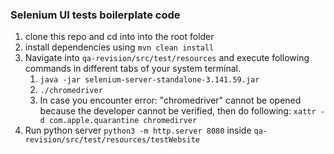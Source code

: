 ### **Selenium UI tests boilerplate code**

1. clone this repo and cd into into the root folder
2. install dependencies using `mvn clean install` 
3. Navigate into `qa-revision/src/test/resources` and execute following commands in different tabs of your system terminal.
   1. `java -jar selenium-server-standalone-3.141.59.jar`
   2. `./chromedriver`
   3.  In case you encounter error: "chromedriver" cannot be opened because the developer cannot be verified, then do following: `xattr -d com.apple.quarantine chromedirver`
4. Run python server `python3 -m http.server 8080` inside `qa-revision/src/test/resources/testWebsite`